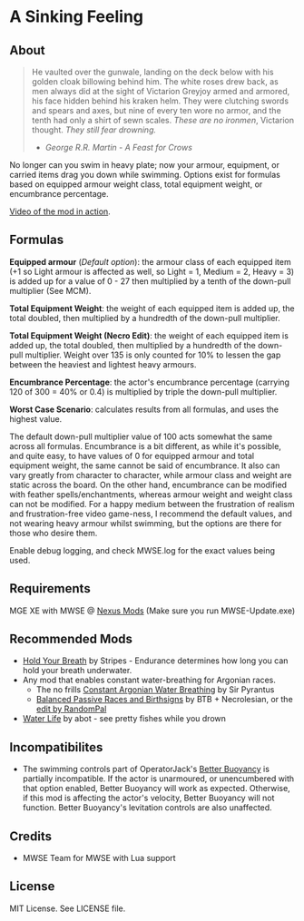 # A Sinking Feeling #

## About ##

>He vaulted over the gunwale, landing on the deck below with his golden cloak billowing behind him. The white roses drew back, as men
>always did at the sight of Victarion Greyjoy armed and armored, his face hidden behind his kraken helm. They were clutching swords and
>spears and axes, but nine of every ten wore no armor, and the tenth had only a shirt of sewn scales. _These are no ironmen_, Victarion
>thought. _They still fear drowning._
>- _George R.R. Martin - A Feast for Crows_

No longer can you swim in heavy plate; now your armour, equipment, or carried items drag you down while swimming. Options exist for formulas
based on equipped armour weight class, total equipment weight, or encumbrance percentage.

[Video of the mod in action](https://gfycat.com/needysevereisabellineshrike).

## Formulas ##

**Equipped armour** (*Default option*): the armour class of each equipped item (+1 so Light armour is affected as well,
so Light = 1, Medium = 2, Heavy = 3) is added up for a value of 0 - 27 then multiplied by a tenth of the down-pull multiplier (See MCM).

**Total Equipment Weight**: the weight of each equipped item is added up, the total doubled, then multiplied by a hundredth of the down-pull multiplier.

**Total Equipment Weight (Necro Edit)**: the weight of each equipped item is added up, the total doubled, then multiplied by a hundredth of the down-pull multiplier.
Weight over 135 is only counted for 10% to lessen the gap between the heaviest and lightest heavy armours.

**Encumbrance Percentage**: the actor's encumbrance percentage (carrying 120 of 300 = 40% or 0.4) is multiplied by triple the down-pull multiplier.

**Worst Case Scenario**: calculates results from all formulas, and uses the highest value.

The default down-pull multiplier value of 100 acts somewhat the same across all formulas. Encumbrance is a bit different, as while it's possible,
and quite easy, to have values of 0 for equipped armour and total equipment weight, the same cannot be said of encumbrance. It also can
vary greatly from character to character, while armour class and weight are static across the board. On the other hand, encumbrance can be
modified with feather spells/enchantments, whereas armour weight and weight class can not be modified. For a happy medium between the frustration
of realism and frustration-free video game-ness, I recommend the default values, and not wearing heavy armour whilst swimming, but the options
are there for those who desire them.

Enable debug logging, and check MWSE.log for the exact values being used.

## Requirements ##
MGE XE with MWSE @ [Nexus Mods](https://www.nexusmods.com/morrowind/mods/41102) \(Make sure you run MWSE-Update.exe\)

## Recommended Mods ##
* [Hold Your Breath](https://www.nexusmods.com/morrowind/mods/48872) by Stripes - Endurance determines how long you can hold your breath underwater.
* Any mod that enables constant water-breathing for Argonian races.
	* The no frills [Constant Argonian Water Breathing](https://www.nexusmods.com/morrowind/mods/15193) by Sir Pyrantus
	* [Balanced Passive Races and Birthsigns](https://www.nexusmods.com/morrowind/mods/47782) by BTB + Necrolesian, or the [edit by RandomPal](https://www.nexusmods.com/morrowind/mods/48683)
* [Water Life](https://www.nexusmods.com/morrowind/mods/42417) by abot - see pretty fishes while you drown

## Incompatibilites ##

* The swimming controls part of OperatorJack's [Better Buoyancy](https://www.nexusmods.com/morrowind/mods/48929) is partially incompatible.
If the actor is unarmoured, or unencumbered with that option enabled, Better Buoyancy will work as expected. Otherwise, if this mod is affecting
the actor's velocity, Better Buoyancy will not function. Better Buoyancy's levitation controls are also unaffected.

## Credits ##

* MWSE Team for MWSE with Lua support

## License ##

MIT License. See LICENSE file.
